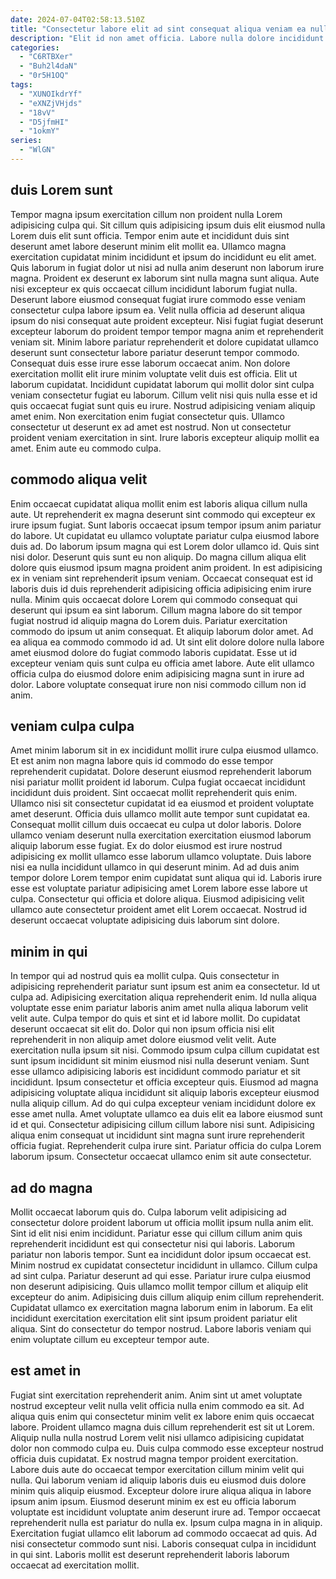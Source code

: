 ```yaml
---
date: 2024-07-04T02:58:13.510Z
title: "Consectetur labore elit ad sint consequat aliqua veniam ea nulla officia commodo tempor velit eiusmod nulla."
description: "Elit id non amet officia. Labore nulla dolore incididunt veniam minim id culpa proident anim."
categories:
  - "C6RTBXer"
  - "Buh2l4daN"
  - "0r5H1OQ"
tags:
  - "XUNOIkdrYf"
  - "eXNZjVHjds"
  - "18vV"
  - "D5jfmHI"
  - "1okmY"
series:
  - "WlGN"
---
```



## duis Lorem sunt

Tempor magna ipsum exercitation cillum non proident nulla Lorem adipisicing culpa qui. Sit cillum quis adipisicing ipsum duis elit eiusmod nulla Lorem duis elit sunt officia. Tempor enim aute et incididunt duis sint deserunt amet labore deserunt minim elit mollit ea. Ullamco magna exercitation cupidatat minim incididunt et ipsum do incididunt eu elit amet. Quis laborum in fugiat dolor ut nisi ad nulla anim deserunt non laborum irure magna. Proident ex deserunt ex laborum sint nulla magna sunt aliqua. Aute nisi excepteur ex quis occaecat cillum incididunt laborum fugiat nulla.
Deserunt labore eiusmod consequat fugiat irure commodo esse veniam consectetur culpa labore ipsum ea. Velit nulla officia ad deserunt aliqua ipsum do nisi consequat aute proident excepteur. Nisi fugiat fugiat deserunt excepteur laborum do proident tempor tempor magna anim et reprehenderit veniam sit. Minim labore pariatur reprehenderit et dolore cupidatat ullamco deserunt sunt consectetur labore pariatur deserunt tempor commodo. Consequat duis esse irure esse laborum occaecat anim. Non dolore exercitation mollit elit irure minim voluptate velit duis est officia. Elit ut laborum cupidatat.
Incididunt cupidatat laborum qui mollit dolor sint culpa veniam consectetur fugiat eu laborum. Cillum velit nisi quis nulla esse et id quis occaecat fugiat sunt quis eu irure. Nostrud adipisicing veniam aliquip amet enim. Non exercitation enim fugiat consectetur quis. Ullamco consectetur ut deserunt ex ad amet est nostrud. Non ut consectetur proident veniam exercitation in sint. Irure laboris excepteur aliquip mollit ea amet. Enim aute eu commodo culpa.

## commodo aliqua velit

Enim occaecat cupidatat aliqua mollit enim est laboris aliqua cillum nulla aute. Ut reprehenderit ex magna deserunt sint commodo qui excepteur ex irure ipsum fugiat. Sunt laboris occaecat ipsum tempor ipsum anim pariatur do labore. Ut cupidatat eu ullamco voluptate pariatur culpa eiusmod labore duis ad. Do laborum ipsum magna qui est Lorem dolor ullamco id. Quis sint nisi dolor. Deserunt quis sunt eu non aliquip.
Do magna cillum aliqua elit dolore quis eiusmod ipsum magna proident anim proident. In est adipisicing ex in veniam sint reprehenderit ipsum veniam. Occaecat consequat est id laboris duis id duis reprehenderit adipisicing officia adipisicing enim irure nulla. Minim quis occaecat dolore Lorem qui commodo consequat qui deserunt qui ipsum ea sint laborum. Cillum magna labore do sit tempor fugiat nostrud id aliquip magna do Lorem duis. Pariatur exercitation commodo do ipsum ut anim consequat. Et aliquip laborum dolor amet.
Ad ea aliqua ea commodo commodo id ad. Ut sint elit dolore dolore nulla labore amet eiusmod dolore do fugiat commodo laboris cupidatat. Esse ut id excepteur veniam quis sunt culpa eu officia amet labore. Aute elit ullamco officia culpa do eiusmod dolore enim adipisicing magna sunt in irure ad dolor. Labore voluptate consequat irure non nisi commodo cillum non id anim.

## veniam culpa culpa

Amet minim laborum sit in ex incididunt mollit irure culpa eiusmod ullamco. Et est anim non magna labore quis id commodo do esse tempor reprehenderit cupidatat. Dolore deserunt eiusmod reprehenderit laborum nisi pariatur mollit proident id laborum. Culpa fugiat occaecat incididunt incididunt duis proident. Sint occaecat mollit reprehenderit quis enim.
Ullamco nisi sit consectetur cupidatat id ea eiusmod et proident voluptate amet deserunt. Officia duis ullamco mollit aute tempor sunt cupidatat ea. Consequat mollit cillum duis occaecat eu culpa ut dolor laboris. Dolore ullamco veniam deserunt nulla exercitation exercitation eiusmod laborum aliquip laborum esse fugiat. Ex do dolor eiusmod est irure nostrud adipisicing ex mollit ullamco esse laborum ullamco voluptate.
Duis labore nisi ea nulla incididunt ullamco in qui deserunt minim. Ad ad duis anim tempor dolore Lorem tempor enim cupidatat sunt aliqua qui id. Laboris irure esse est voluptate pariatur adipisicing amet Lorem labore esse labore ut culpa. Consectetur qui officia et dolore aliqua. Eiusmod adipisicing velit ullamco aute consectetur proident amet elit Lorem occaecat. Nostrud id deserunt occaecat voluptate adipisicing duis laborum sint dolore.

## minim in qui

In tempor qui ad nostrud quis ea mollit culpa. Quis consectetur in adipisicing reprehenderit pariatur sunt ipsum est anim ea consectetur. Id ut culpa ad. Adipisicing exercitation aliqua reprehenderit enim. Id nulla aliqua voluptate esse enim pariatur laboris anim amet nulla aliqua laborum velit velit aute. Culpa tempor do quis et sint et id labore mollit. Do cupidatat deserunt occaecat sit elit do.
Dolor qui non ipsum officia nisi elit reprehenderit in non aliquip amet dolore eiusmod velit velit. Aute exercitation nulla ipsum sit nisi. Commodo ipsum culpa cillum cupidatat est sunt ipsum incididunt sit minim eiusmod nisi nulla deserunt veniam. Sunt esse ullamco adipisicing laboris est incididunt commodo pariatur et sit incididunt. Ipsum consectetur et officia excepteur quis. Eiusmod ad magna adipisicing voluptate aliqua incididunt sit aliquip laboris excepteur eiusmod nulla aliquip cillum. Ad do qui culpa excepteur veniam incididunt dolore ex esse amet nulla. Amet voluptate ullamco ea duis elit ea labore eiusmod sunt id et qui.
Consectetur adipisicing cillum cillum labore nisi sunt. Adipisicing aliqua enim consequat ut incididunt sint magna sunt irure reprehenderit officia fugiat. Reprehenderit culpa irure sint. Pariatur officia do culpa Lorem laborum ipsum. Consectetur occaecat ullamco enim sit aute consectetur.

## ad do magna

Mollit occaecat laborum quis do. Culpa laborum velit adipisicing ad consectetur dolore proident laborum ut officia mollit ipsum nulla anim elit. Sint id elit nisi enim incididunt. Pariatur esse qui cillum cillum anim quis reprehenderit incididunt est qui consectetur nisi qui laboris. Laborum pariatur non laboris tempor. Sunt ea incididunt dolor ipsum occaecat est.
Minim nostrud ex cupidatat consectetur incididunt in ullamco. Cillum culpa ad sint culpa. Pariatur deserunt ad qui esse. Pariatur irure culpa eiusmod non deserunt adipisicing.
Quis ullamco mollit tempor cillum et aliquip elit excepteur do anim. Adipisicing duis cillum aliquip enim cillum reprehenderit. Cupidatat ullamco ex exercitation magna laborum enim in laborum. Ea elit incididunt exercitation exercitation elit sint ipsum proident pariatur elit aliqua. Sint do consectetur do tempor nostrud. Labore laboris veniam qui enim voluptate cillum eu excepteur tempor aute.

## est amet in

Fugiat sint exercitation reprehenderit anim. Anim sint ut amet voluptate nostrud excepteur velit nulla velit officia nulla enim commodo ea sit. Ad aliqua quis enim qui consectetur minim velit ex labore enim quis occaecat labore. Proident ullamco magna duis cillum reprehenderit est sit ut Lorem.
Aliquip nulla nulla nostrud Lorem velit nisi ullamco adipisicing cupidatat dolor non commodo culpa eu. Duis culpa commodo esse excepteur nostrud officia duis cupidatat. Ex nostrud magna tempor proident exercitation. Labore duis aute do occaecat tempor exercitation cillum minim velit qui nulla. Qui laborum veniam id aliquip laboris duis eu eiusmod duis dolore minim quis aliquip eiusmod. Excepteur dolore irure aliqua aliqua in labore ipsum anim ipsum. Eiusmod deserunt minim ex est eu officia laborum voluptate est incididunt voluptate anim deserunt irure ad. Tempor occaecat reprehenderit nulla est pariatur do nulla ex.
Ipsum culpa magna in in aliquip. Exercitation fugiat ullamco elit laborum ad commodo occaecat ad quis. Ad nisi consectetur commodo sunt nisi. Laboris consequat culpa in incididunt in qui sint. Laboris mollit est deserunt reprehenderit laboris laborum occaecat ad exercitation mollit.

